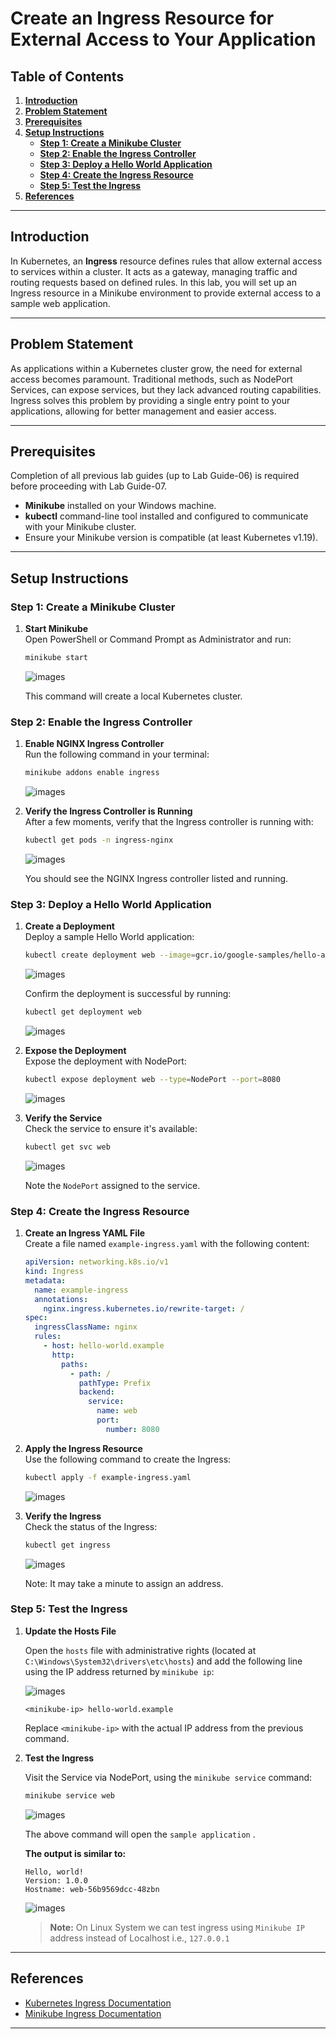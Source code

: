# **Create an Ingress Resource for External Access to Your Application**

## **Table of Contents**

1. [**Introduction**](#introduction)  
2. [**Problem Statement**](#problem-statement)  
3. [**Prerequisites**](#prerequisites)   
4. [**Setup Instructions**](#setup-instructions)  
   - [**Step 1: Create a Minikube Cluster**](#step-1-create-a-minikube-cluster)  
   - [**Step 2: Enable the Ingress Controller**](#step-2-enable-the-ingress-controller)  
   - [**Step 3: Deploy a Hello World Application**](#step-3-deploy-a-hello-world-application)  
   - [**Step 4: Create the Ingress Resource**](#step-4-create-the-ingress-resource)  
   - [**Step 5: Test the Ingress**](#step-5-test-the-ingress)  
5. [**References**](#references)  

---

## **Introduction**

In Kubernetes, an **Ingress** resource defines rules that allow external access to services within a cluster. It acts as a gateway, managing traffic and routing requests based on defined rules. In this lab, you will set up an Ingress resource in a Minikube environment to provide external access to a sample web application.

---

## **Problem Statement**

As applications within a Kubernetes cluster grow, the need for external access becomes paramount. Traditional methods, such as NodePort Services, can expose services, but they lack advanced routing capabilities. Ingress solves this problem by providing a single entry point to your applications, allowing for better management and easier access.

---

## **Prerequisites**
Completion of all previous lab guides (up to Lab Guide-06) is required before proceeding with Lab Guide-07.

- **Minikube** installed on your Windows machine.
- **kubectl** command-line tool installed and configured to communicate with your Minikube cluster.
- Ensure your Minikube version is compatible (at least Kubernetes v1.19).
  
---

## **Setup Instructions**

### **Step 1: Create a Minikube Cluster**

1. **Start Minikube**  
   Open PowerShell or Command Prompt as Administrator and run:

   ```bash
   minikube start
   ```

   ![images](./images/k8s-37.png)

   This command will create a local Kubernetes cluster.

### **Step 2: Enable the Ingress Controller**

1. **Enable NGINX Ingress Controller**  
   Run the following command in your terminal:

   ```bash
   minikube addons enable ingress
   ```

   ![images](./images/k8s-38.png)

2. **Verify the Ingress Controller is Running**  
   After a few moments, verify that the Ingress controller is running with:

   ```bash
   kubectl get pods -n ingress-nginx
   ```

   ![images](./images/k8s-40.png)

   You should see the NGINX Ingress controller listed and running.

### **Step 3: Deploy a Hello World Application**

1. **Create a Deployment**  
   Deploy a sample Hello World application:

   ```bash
   kubectl create deployment web --image=gcr.io/google-samples/hello-app:1.0
   ```

   ![images](./images/k8s-41.png)

   Confirm the deployment is successful by running:

   ```bash
   kubectl get deployment web
   ```

   ![images](./images/k8s-42.png)

2. **Expose the Deployment**  
   Expose the deployment with NodePort:

   ```bash
   kubectl expose deployment web --type=NodePort --port=8080
   ```

   ![images](./images/k8s-43.png)

3. **Verify the Service**  
   Check the service to ensure it's available:

   ```bash
   kubectl get svc web
   ```

   ![images](./images/k8s-44.png)

   Note the `NodePort` assigned to the service.

### **Step 4: Create the Ingress Resource**

1. **Create an Ingress YAML File**  
   Create a file named `example-ingress.yaml` with the following content:

   ```yaml
   apiVersion: networking.k8s.io/v1
   kind: Ingress
   metadata:
     name: example-ingress
     annotations:
       nginx.ingress.kubernetes.io/rewrite-target: /
   spec:
     ingressClassName: nginx
     rules:
       - host: hello-world.example
         http:
           paths:
             - path: /
               pathType: Prefix
               backend:
                 service:
                   name: web
                   port:
                     number: 8080
   ```

2. **Apply the Ingress Resource**  
   Use the following command to create the Ingress:

   ```bash
   kubectl apply -f example-ingress.yaml
   ```

   ![images](./images/k8s-45.png)

3. **Verify the Ingress**  
   Check the status of the Ingress:

   ```bash
   kubectl get ingress
   ```

   ![images](./images/k8s-46.png)

   Note: It may take a minute to assign an address.

### **Step 5: Test the Ingress**

1. **Update the Hosts File** 

   Open the `hosts` file with administrative rights (located at `C:\Windows\System32\drivers\etc\hosts`) and add the following line using the IP address returned by `minikube ip`:

   
   ![images](./images/k8s-50.png) 
   
   ```
   <minikube-ip> hello-world.example
   ``` 

   Replace `<minikube-ip>` with the actual IP address from the previous command.

2. **Test the Ingress**  

   Visit the Service via NodePort, using the `minikube service` command:

   ```bash
   minikube service web
   ```

   ![images](./images/k8s-47.png)
   
   The above command will open the `sample application` .

   **The output is similar to:**

   ```output
   Hello, world!
   Version: 1.0.0
   Hostname: web-56b9569dcc-48zbn
   ```

   ![images](./images/k8s-48.png)
   
   > **Note:** On Linux System we can test ingress using `Minikube IP` address instead of Localhost i.e., `127.0.0.1`

---

## **References**

- [Kubernetes Ingress Documentation](https://kubernetes.io/docs/concepts/services-networking/ingress/)
- [Minikube Ingress Documentation](https://minikube.sigs.k8s.io/docs/handbook/addons/)

---